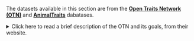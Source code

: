 The datasets available in this section are from the **<a href='https://opentraits.org/' target="_blank">Open Traits Network (OTN)</a>** and **<a href='https://animaltraits.org/' target='_blank'>AnimalTraits</a>** dabatases. 

<details style="margin-bottom:10px;">
<summary>
Click here to read a brief description of the OTN and its goals, from their website.
</summary>

The **<a href='https://opentraits.org/' target="_blank">Open Traits Network (OTN)</a>** is a global, decentralised <a href='https://opentraits.org/members' target="_blank">community of researchers</a> and institutions who welcomes anyone working towards standardising and integrating trait data across all organisms. We are guided by the principles of Open Science, particularly Open Methods, Open Source and Open Data. We believe that five key principles built upon Open Science ideals could be transformative for trait science:


- Openly sharing data, methods, protocols, code, and workflows;

- Appropriately citing original data collectors, and providing scholarly credit;

- Providing appropriate metadata together with trait observations;

- Collecting of trait data following reproducible, standardised methods and protocols (when available) or committing to their development;

- Providing training resources in trait collection and database construction using Open Science principles.


The OTN seeks to undertake five key activities as a starting point for the synthesis of trait data, which are:

- Maintaining a global registry of trait-based initiatives

- Sharing reproducible workflows and tools for aggregating trait data

- Advocating for a free flow of data and appropriate recognition of efforts

- Creating a trait core to facilitate synthesis and standardisation

- Facilitating consistent approaches to measuring traits within major groups

Please visit our <a href='https://opentraits.org/members' target="_blank">members pages</a> to see a list of our current members. This page also has instructions on how you can join the Open Traits Network and offer your expertise and knowledge in the pursuit of a harmonised and curated trait dataset across all organisms.


</details>
